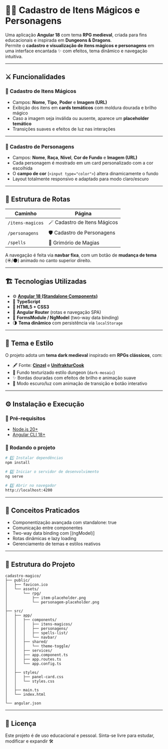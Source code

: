 # 🧙‍♂️ Cadastro de Itens Mágicos e Personagens

Uma aplicação **Angular 18** com tema **RPG medieval**, criada para fins educacionais e inspirada em **Dungeons & Dragons**.  
Permite o **cadastro e visualização de itens mágicos e personagens** em uma interface encantada ✨ com efeitos, tema dinâmico e navegação intuitiva.

---

## ⚔️ Funcionalidades

### 🧪 **Cadastro de Itens Mágicos**
- Campos: **Nome**, **Tipo**, **Poder** e **Imagem (URL)**  
- Exibição dos itens em **cards temáticos** com moldura dourada e brilho mágico  
- Caso a imagem seja inválida ou ausente, aparece um **placeholder temático**  
- Transições suaves e efeitos de luz nas interações  

---

### 🧝 **Cadastro de Personagens**
- Campos: **Nome**, **Raça**, **Nível**, **Cor de Fundo** e **Imagem (URL)**  
- Cada personagem é mostrado em um card personalizado com a cor escolhida  
- O **campo de cor** (`<input type="color">`) altera dinamicamente o fundo  
- Layout totalmente responsivo e adaptado para modo claro/escuro  

---

## 🧭 Estrutura de Rotas

| Caminho | Página |
|----------|--------|
| `/itens-magicos` | 🪄 Cadastro de Itens Mágicos |
| `/personagens`   | 🛡️ Cadastro de Personagens |
| `/spells`        | 📜 Grimório de Magias |

A navegação é feita via **navbar fixa**, com um botão de **mudança de tema** (☀️/🌑) animado no canto superior direito.

---

## 🏗️ Tecnologias Utilizadas

- ⚙️ [**Angular 18 (Standalone Components)**](https://angular.dev)
- 💾 **TypeScript**  
- 🎨 **HTML5 + CSS3**  
- 🔁 **Angular Router** (rotas e navegação SPA)  
- 🧩 **FormsModule / NgModel** (two-way data binding)  
- 🌗 **Tema dinâmico** com persistência via `localStorage`

---

## 🎨 Tema e Estilo

O projeto adota um **tema dark medieval** inspirado em **RPGs clássicos**, com:
- 🖋️ Fonte: [**Cinzel**](https://fonts.google.com/specimen/Cinzel) e [**UnifrakturCook**](https://fonts.google.com/specimen/UnifrakturCook)  
- 🌌 Fundo texturizado estilo dungeon (`dark-mosaic`)  
- ✨ Bordas douradas com efeitos de brilho e animação suave  
- 🔮 Modo escuro/luz com animação de transição e botão interativo  

---

## ⚙️ Instalação e Execução

### 🔧 Pré-requisitos
- [Node.js 20+](https://nodejs.org/)
- [Angular CLI 18+](https://angular.dev/tools/cli)

### 🚀 Rodando o projeto
```bash
# 1️⃣ Instalar dependências
npm install

# 2️⃣ Iniciar o servidor de desenvolvimento
ng serve

# 3️⃣ Abrir no navegador
http://localhost:4200
```

---

## 🧠 Conceitos Praticados
- Componentização avançada com standalone: true
- Comunicação entre componentes
- Two-way data binding com [(ngModel)]
- Rotas dinâmicas e lazy loading
- Gerenciamento de temas e estilos reativos

---

## 🧩 Estrutura do Projeto
```pgsql
cadastro-magico/
├── public/
│   ├── favicon.ico
│   └── assets/
│       └── rpg/
│           ├── item-placeholder.png
│           └── personagem-placeholder.png
│
├── src/
│   ├── app/
│   │   ├── components/
│   │   │   ├── itens-magicos/
│   │   │   ├── personagens/
│   │   │   ├── spells-list/
│   │   │   └── navbar/
│   │   ├── shared/
│   │   │   └── theme-toggle/
│   │   ├── services/
│   │   ├── app.component.ts
│   │   ├── app.routes.ts
│   │   └── app.config.ts
│   │
│   ├── styles/
│   │   ├── panel-card.css
│   │   └── styles.css
│   │
│   ├── main.ts
│   └── index.html
│
└── angular.json
```

---

## 🧭 Licença

Este projeto é de uso educacional e pessoal.
Sinta-se livre para estudar, modificar e expandir 🛠️
